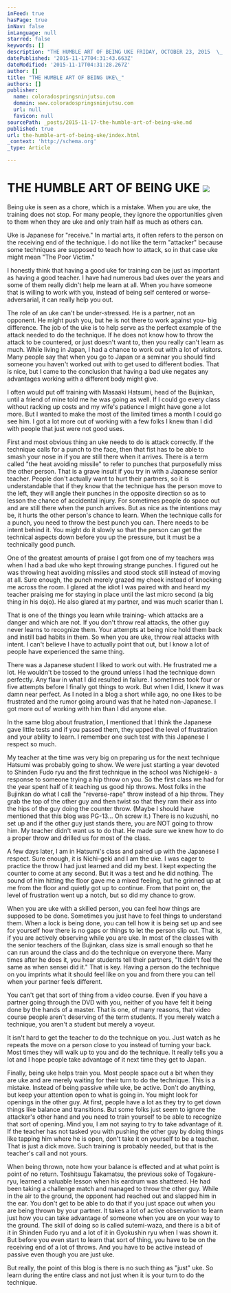 ```yaml
---
inFeed: true
hasPage: true
inNav: false
inLanguage: null
starred: false
keywords: []
description: "THE HUMBLE ART OF BEING UKE FRIDAY, OCTOBER 23, 2015  \_ Being uke is seen as a chore, which is a mistake. When you are uke, the training does not stop. For many"
datePublished: '2015-11-17T04:31:43.663Z'
dateModified: '2015-11-17T04:31:28.267Z'
author: []
title: "THE HUMBLE ART OF BEING UKE\_"
authors: []
publisher:
  name: coloradospringsninjutsu.com
  domain: www.coloradospringsninjutsu.com
  url: null
  favicon: null
sourcePath: _posts/2015-11-17-the-humble-art-of-being-uke.md
published: true
url: the-humble-art-of-being-uke/index.html
_context: 'http://schema.org'
_type: Article

---
```

# THE HUMBLE ART OF BEING UKE ![](https://the-grid-user-content.s3-us-west-2.amazonaws.com/d279389e-ef03-4f0d-bd2e-6aa36385efee.png)

Being uke is seen as a chore, which is a mistake. When you are uke, the training does not stop. For many people, they ignore the opportunities given to them when they are uke and only train half as much as others can.

Uke is Japanese for "receive." In martial arts, it often refers to the person on the receiving end of the technique. I do not like the term "attacker" because some techniques are supposed to teach how to attack, so in that case uke might mean "The Poor Victim." 

I honestly think that having a good uke for training can be just as important as having a good teacher. I have had numerous bad ukes over the years and some of them really didn't help me learn at all. When you have someone that is willing to work with you, instead of being self centered or worse- adversarial, it can really help you out. 

The role of an uke can't be under-stressed. He is a partner, not an opponent. He might push you, but he is not there to work against you- big difference. The job of the uke is to help serve as the perfect example of the attack needed to do the technique. If he does not know how to throw the attack to be countered, or just doesn't want to, then you really can't learn as much. While living in Japan, I had a chance to work out with a lot of visitors. Many people say that when you go to Japan or a seminar you should find someone you haven't worked out with to get used to different bodies. That is nice, but I came to the conclusion that having a bad uke negates any advantages working with a different body might give. 

I often would put off training with Masaaki Hatsumi, head of the Bujinkan, until a friend of mine told me he was going as well. If I could go every class without racking up costs and my wife's patience I might have gone a lot more. But I wanted to make the most of the limited times a month I could go see him. I got a lot more out of working with a few folks I knew than I did with people that just were not good uses. 

First and most obvious thing an uke needs to do is attack correctly. If the technique calls for a punch to the face, then that fist has to be able to smash your nose in if you are still there when it arrives. There is a term called "the heat avoiding missile" to refer to punches that purposefully miss the other person. That is a grave insult if you try in with a Japanese senior teacher. People don't actually want to hurt their partners, so it is understandable that if they know that the technique has the person move to the left, they will angle their punches in the opposite direction so as to lesson the chance of accidental injury. For sometimes people do space out and are still there when the punch arrives. But as nice as the intentions may be, it hurts the other person's chance to learn. When the technique calls for a punch, you need to throw the best punch you can. There needs to be intent behind it. You might do it slowly so that the person can get the technical aspects down before you up the pressure, but it must be a technically good punch.  

One of the greatest amounts of praise I got from one of my teachers was when I had a bad uke who kept throwing strange punches. I figured out he was throwing heat avoiding missiles and stood stock still instead of moving at all. Sure enough, the punch merely grazed my cheek instead of knocking me across the room. I glared at the idiot I was paired with and heard my teacher praising me for staying in place until the last micro second (a big thing in his dojo). He also glared at my partner, and was much scarier than I. 

That is one of the things you learn while training- which attacks are a danger and which are not. If you don't throw real attacks, the other guy never learns to recognize them. Your attempts at being nice hold them back and instill bad habits in them. So when you are uke, throw real attacks with intent. I can't believe I have to actually point that out, but I know a lot of people have experienced the same thing. 

There was a Japanese student I liked to work out with. He frustrated me a lot. He wouldn't be tossed to the ground unless I had the technique down perfectly. Any flaw in what I did resulted in failure. I sometimes took four or five attempts before I finally got things to work. But when I did, I knew it was damn near perfect. As I noted in a blog a short while ago, no one likes to be frustrated and the rumor going around was that he hated non-Japanese. I got more out of working with him than I did anyone else. 

In the same blog about frustration, I mentioned that I think the Japanese gave little tests and if you passed them, they upped the level of frustration and your ability to learn. I remember one such test with this Japanese I respect so much. 

My teacher at the time was very big on preparing us for the next technique Hatsumi was probably going to show. We were just starting a year devoted to Shinden Fudo ryu and the first technique in the school was Nichigeki- a response to someone trying a hip throw on you. So the first class we had for the year spent half of it teaching us good hip throws. Most folks in the Bujinkan do what I call the "reverse-rape" throw instead of a hip throw. They grab the top of the other guy and then twist so that they ram their ass into the hips of the guy doing the counter throw. (Maybe I should have mentioned that this blog was PG-13... Oh screw it.) There is no kuzushi, no set up and if the other guy just stands there, you are NOT going to throw him. My teacher didn't want us to do that. He made sure we knew how to do a proper throw and drilled us for most of the class. 

A few days later, I am in Hatsumi's class and paired up with the Japanese I respect. Sure enough, it is Nichi-geki and I am the uke. I was eager to practice the throw I had just learned and did my best. I kept expecting the counter to come at any second. But it was a test and he did nothing. The sound of him hitting the floor gave me a mixed feeling, but he grinned up at me from the floor and quietly got up to continue. From that point on, the level of frustration went up a notch, but so did my chance to grow. 

When you are uke with a skilled person, you can feel how things are supposed to be done. Sometimes you just have to feel things to understand them. When a lock is being done, you can tell how it is being set up and see for yourself how there is no gaps or things to let the person slip out. That is, if you are actively observing while you are uke. In most of the classes with the senior teachers of the Bujinkan, class size is small enough so that he can run around the class and do the technique on everyone there. Many times after he does it, you hear students tell their partners, "It didn't feel the same as when sensei did it." That is key. Having a person do the technique on you imprints what it should feel like on you and from there you can tell when your partner feels different. 

You can't get that sort of thing from a video course. Even if you have a partner going through the DVD with you, neither of you have felt it being done by the hands of a master. That is one, of many reasons, that video course people aren't deserving of the term students. If you merely watch a technique, you aren't a student but merely a voyeur. 

It isn't hard to get the teacher to do the technique on you. Just watch as he repeats the move on a person close to you instead of turning your back. Most times they will walk up to you and do the technique. It really tells you a lot and I hope people take advantage of it next time they get to Japan. 

Finally, being uke helps train you. Most people space out a bit when they are uke and are merely waiting for their turn to do the technique. This is a mistake. Instead of being passive while uke, be active. Don't do anything, but keep your attention open to what is going in. You might look for openings in the other guy. At first, people have a lot as they try to get down things like balance and transitions. But some folks just seem to ignore the attacker's other hand and you need to train yourself to be able to recognize that sort of opening. Mind you, I am not saying to try to take advantage of it. If the teacher has not tasked you with pushing the other guy by doing things like tapping him where he is open, don't take it on yourself to be a teacher. That is just a dick move. Such training is probably needed, but that is the teacher's call and not yours. 

When being thrown, note how your balance is effected and at what point is point of no return. Toshitsugu Takamatsu, the previous soke of Togakure-ryu, learned a valuable lesson when his eardrum was shattered. He had been taking a challenge match and managed to throw the other guy. While in the air to the ground, the opponent had reached out and slapped him in the ear. You don't get to be able to do that if you just space out when you are being thrown by your partner. It takes a lot of active observation to learn just how you can take advantage of someone when you are on your way to the ground. The skill of doing so is called sutemi-waza, and there is a bit of it in Shinden Fudo ryu and a lot of it in Gyokushin ryu when I was shown it. But before you even start to learn that sort of thing, you have to be on the receiving end of a lot of throws. And you have to be active instead of passive even though you are just uke. 

But really, the point of this blog is there is no such thing as "just" uke. So learn during the entire class and not just when it is your turn to do the technique.